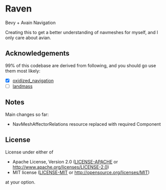 # Raven

Bevy + Avain Navigation

Creating this to get a better understanding of navmeshes for myself, and I only care about avian.

## Acknowledgements

99% of this codebase are derived from following, and you should go use them most likely:

- [x] [oxidized_navigation](https://github.com/TheGrimsey/oxidized_navigation)
- [ ] [landmass](https://github.com/andriyDev/landmass)

## Notes

Main changes so far:

 - NavMeshAffectorRelations resource replaced with required Component

## License

License under either of

* Apache License, Version 2.0 ([LICENSE-APACHE](LICENSE-APACHE) or <http://www.apache.org/licenses/LICENSE-2.0>)
* MIT license ([LICENSE-MIT](LICENSE-MIT) or <http://opensource.org/licenses/MIT>)

at your option.

